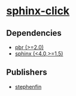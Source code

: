 # [sphinx-click](https://pypi.org/project/sphinx-click)

## Dependencies
- [pbr (>=2.0)](packages/p/pbr.md)
- [sphinx (<4.0,>=1.5)](packages/s/sphinx.md)



## Publishers
- [stephenfin](https://pypi.org/user/stephenfin)

